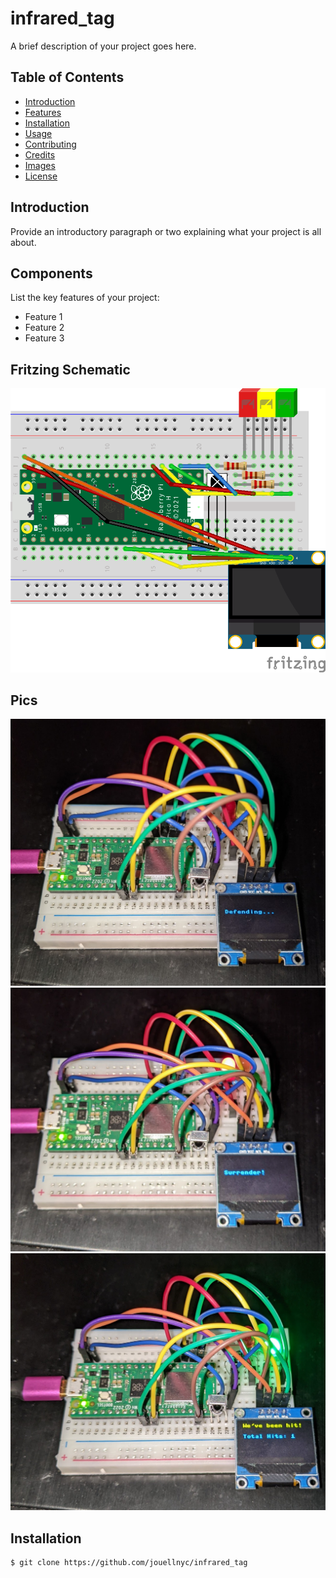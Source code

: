 # infrared_tag

A brief description of your project goes here.

## Table of Contents
- [Introduction](#introduction)
- [Features](#features)
- [Installation](#installation)
- [Usage](#usage)
- [Contributing](#contributing)
- [Credits](#credits)
- [Images](#images)
- [License](#license)

## Introduction

Provide an introductory paragraph or two explaining what your project is all about.

## Components

List the key features of your project:

- Feature 1
- Feature 2
- Feature 3


## Fritzing Schematic 
![Fritzing](images/ir_tag_sketch.png)


## Pics
![Action 1](images/LT1.jpg)
![Action 2](images/LT2.jpg)
![Action 4](images/LT4.jpg)


## Installation
```bash
$ git clone https://github.com/jouellnyc/infrared_tag 

